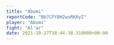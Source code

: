 ```yaml
---
title: "Abumi"
reportCode: "Bb7CFY8H2wvRK6yZ"
player: "Abumi"
fight: "Al'ar"
date: 2021-10-27T18:44:38.310000+00:00
---
```

